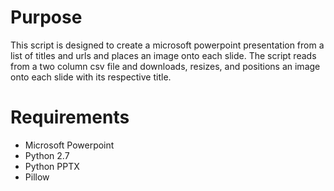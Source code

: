 # Purpose

This script is designed to create a microsoft powerpoint presentation from a list of titles and urls and places an image onto each slide. The script reads from a two column csv file and downloads, resizes, and positions an image onto each slide with its respective title.

# Requirements

* Microsoft Powerpoint
* Python 2.7 
* Python PPTX
* Pillow 
